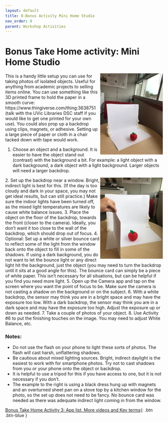 ```yaml
---
layout: default
title: 8-Bonus Activity Mini Home Studio
nav_order: 9
parent: Workshop Activities
---
```

# Bonus Take Home activity: Mini Home Studio
<img src="images//photo-studio-01.jpeg" style="float:right;width:200px;height:260px" alt=home studio setup>
This is a handy little setup you can use for taking photos of isolated objects. Useful for anything from academic projects to selling items online. You can use something like this 3D printed frame to hold the paper in a smooth curve: https://www.thingiverse.com/thing:3638751 (talk with the UVic Libraries DSC staff if you would like to get one printed for your own use). You could also prop up a backdrop using clips, magnets, or adhesive. Setting up a large piece of paper or cloth in a chair tacked down with tape would work.

1. Choose an object and a background. It is easier to have the object stand out (contrast) with the background a bit. For example: a light object with a dark background, a dark object with a light background. Larger objects will need a larger backdrop. 
<img src="images//photo-studio-02.jpeg" style="float:right;width:200px;height:260px" alt=home studio setup>
2. Set up the backdrop near a window. Bright, indirect light is best for this. (If the day is too cloudy and dark in your space, you may not get ideal results, but can still practice.) Make sure the indoor lights have been turned off, as the mixed light temperatures are likely to cause white balance issues. 
3. Place the object on the floor of the backdrop, towards the front (closer to the camera). Ideally, you don’t want it too close to the wall of the backdrop, which should drop out of focus. 
4. Optional: Set up a white or silver bounce card to reflect some of the light from the window back onto the object to fill in some of the shadows. If using a dark background, you do not want to let the bounce light or any direct light hit the background, just the object (you may need to turn the backdrop until it sits at a good angle for this). The bounce card can simply be a piece of white paper. This isn’t necessary for all situations, but can be helpful if you find you need more light.
5. Open up the Camera app and tap on the screen where you want the point of focus to be. Make sure the camera is not casting a shadow on the background or on the subject.
6. With a white backdrop, the sensor may think you are in a bright space and may have the exposure too low. With a dark backdrop, the sensor may think you are in a dark space and may have the exposure too high. Adjust the exposure up or down as needed. 
7. Take a couple of photos of your object.
8. Use Activity #6 to put the finishing touches on the image. You may need to adjust White Balance, etc.

### Notes: 
- Do not use the flash on your phone to light these sorts of photos. The flash will cast harsh, unflattering shadows.
- Be cautious about mixed lighting sources. Bright, indirect daylight is the easiest to work with for smartphone photos. Try not to cast shadows from you or your phone onto the object or backdrop.
- It is helpful to use a tripod for this if you have access to one, but it is not necessary if you don’t. 
- The example to the right is using a black dress hung up with magnets and an overturned sheet pan on a stove top by a kitchen window for the photo, so the set up does not need to be fancy. No bounce card was needed as there was adequate indirect light coming in from the window. 

[Bonus Take Home Activity 3: App list. More videos and Key terms](more.html){: .btn .btn-blue }
